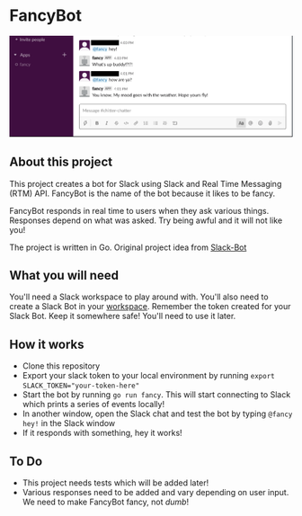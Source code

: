 # FancyBot

![What fancy Bot looks like](./fancyBot.png)

## About this project
This project creates a bot for Slack using Slack and Real Time Messaging (RTM) API. FancyBot is the name of the bot because it likes to be fancy. 

FancyBot responds in real time to users when they ask various things. Responses depend on what was asked. Try being awful and it will not like you!

The project is written in Go. Original project idea from [Slack-Bot](https://rsmitty.github.io/Slack-Bot/)

## What you will need
You'll need a Slack workspace to play around with. You'll also need to create a Slack Bot in your [workspace](https://slack.com/intl/en-au/help/articles/115005265703-Create-a-bot-for-your-workspace#add-a-bot-user). Remember the token created for your Slack Bot. Keep it somewhere safe! You'll need to use it later.


## How it works
- Clone this repository
- Export your slack token to your local environment by running 
  `export SLACK_TOKEN="your-token-here"`
- Start the bot by running `go run fancy`. This will start connecting to Slack which prints a series of events locally!
- In another window, open the Slack chat and test the bot by typing `@fancy hey!` in the Slack window 
- If it responds with something, hey it works!

## To Do
- This project needs tests which will be added later!
- Various responses need to be added and vary depending on user input. We need to make FancyBot fancy, not *dumb*!
